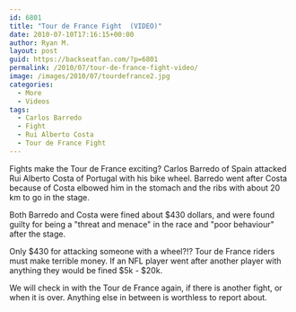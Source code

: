 ```yaml
---
id: 6801
title: "Tour de France Fight  (VIDEO)"
date: 2010-07-10T17:16:15+00:00
author: Ryan M.
layout: post
guid: https://backseatfan.com/?p=6801
permalink: /2010/07/tour-de-france-fight-video/
image: /images/2010/07/tourdefrance2.jpg
categories:
  - More
  - Videos
tags:
  - Carlos Barredo
  - Fight
  - Rui Alberto Costa
  - Tour de France Fight
---
```


<div class="entry">
  <p>
  </p>

  <p>
    Fights make the Tour de France exciting? Carlos Barredo of Spain attacked Rui Alberto Costa of Portugal with his bike wheel. Barredo went after Costa because of Costa elbowed him in the stomach and the ribs with about 20 km to go in the stage.
  </p>

  <p>
    Both Barredo and Costa were fined about $430 dollars, and were found guilty for being a "threat and menace" in the race and "poor behaviour" after the stage.
  </p>

  <p>
    Only $430 for attacking someone with a wheel?!? Tour de France riders must make terrible money. If an NFL player went after another player with anything they would be fined $5k - $20k.
  </p>

  <p>
    We will check in with the Tour de France again, if there is another fight, or when it is over. Anything else in between is worthless to report about.
  </p>
</div>
